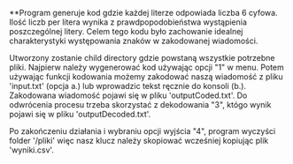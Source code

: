   **Program generuje kod gdzie każdej literze odpowiada liczba 6 cyfowa. Ilość liczb per litera wynika z prawdpopodobieństwa wystąpienia poszczególnej litery. Celem tego kodu było zachowanie idealnej charakterystyki występowania znaków w zakodowanej wiadomości. 

  Utworzony zostanie child directory gdzie powstaną wszystkie potrzebne pliki. Najpierw należy wygenerować kod używając opcji "1" w menu. Potem używając funkcji kodowania możemy zakodować naszą wiadomość z pliku 'input.txt' (opcja a.) lub wprowadzic tekst ręcznie do konsoli (b.). Zakodowana wiadomość pojawi się w pliku 'outputCoded.txt'. Do odwrócenia procesu trzeba skorzystać z dekodowania "3", któgo wynik pojawi się w pliku 'outputDecoded.txt'. 
  
  Po zakończeniu działania i wybraniu opcji wyjścia "4", program wyczyści folder '/pliki' więc nasz klucz należy skopiować wcześniej kopiując plik 'wyniki.csv'.
  

